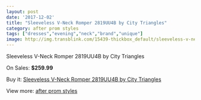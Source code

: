 ```yaml
---
layout: post
date: '2017-12-02'
title: "Sleeveless V-Neck Romper 2819UU4B by City Triangles"
category: after prom styles
tags: ["dresses","evening","neck","brand","unique"]
image: http://img.transblink.com/15439-thickbox_default/sleeveless-v-neck-romper-2819uu4b-by-city-triangles.jpg
---
```

Sleeveless V-Neck Romper 2819UU4B by City Triangles

On Sales: **$259.99**
<a href="https://www.transblink.com/en/after-prom-styles/4915-sleeveless-v-neck-romper-2819uu4b-by-city-triangles.html"><amp-img layout="responsive" width="600" height="600" src="//img.transblink.com/15439-thickbox_default/sleeveless-v-neck-romper-2819uu4b-by-city-triangles.jpg" alt="Sleeveless V-Neck Romper 2819UU4B by City Triangles 0" /></a>
<a href="https://www.transblink.com/en/after-prom-styles/4915-sleeveless-v-neck-romper-2819uu4b-by-city-triangles.html"><amp-img layout="responsive" width="600" height="600" src="//img.transblink.com/15441-thickbox_default/sleeveless-v-neck-romper-2819uu4b-by-city-triangles.jpg" alt="Sleeveless V-Neck Romper 2819UU4B by City Triangles 1" /></a>
<a href="https://www.transblink.com/en/after-prom-styles/4915-sleeveless-v-neck-romper-2819uu4b-by-city-triangles.html"><amp-img layout="responsive" width="600" height="600" src="//img.transblink.com/15440-thickbox_default/sleeveless-v-neck-romper-2819uu4b-by-city-triangles.jpg" alt="Sleeveless V-Neck Romper 2819UU4B by City Triangles 2" /></a>

Buy it: [Sleeveless V-Neck Romper 2819UU4B by City Triangles](https://www.transblink.com/en/after-prom-styles/4915-sleeveless-v-neck-romper-2819uu4b-by-city-triangles.html "Sleeveless V-Neck Romper 2819UU4B by City Triangles")

View more: [after prom styles](https://www.transblink.com/en/55-after-prom-styles "after prom styles")